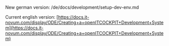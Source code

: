 New german version: /de/docs/development/setup-dev-env.md


Current english version: [https://docs.it-novum.com/display/ODE/Creating+a+openITCOCKPIT+Development+System](https://docs.it-novum.com/display/ODE/Creating+a+openITCOCKPIT+Development+System)

